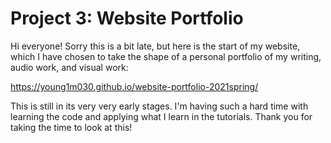 # Project 3: Website Portfolio

Hi everyone! Sorry this is a bit late, but here is the start of my website, which I have chosen to take the shape of a personal portfolio of my writing, audio work, and visual work:

https://young1m030.github.io/website-portfolio-2021spring/

This is still in its very very early stages. I'm having such a hard time with learning the code and applying what I learn in the tutorials. Thank you for taking the time to look at this!
